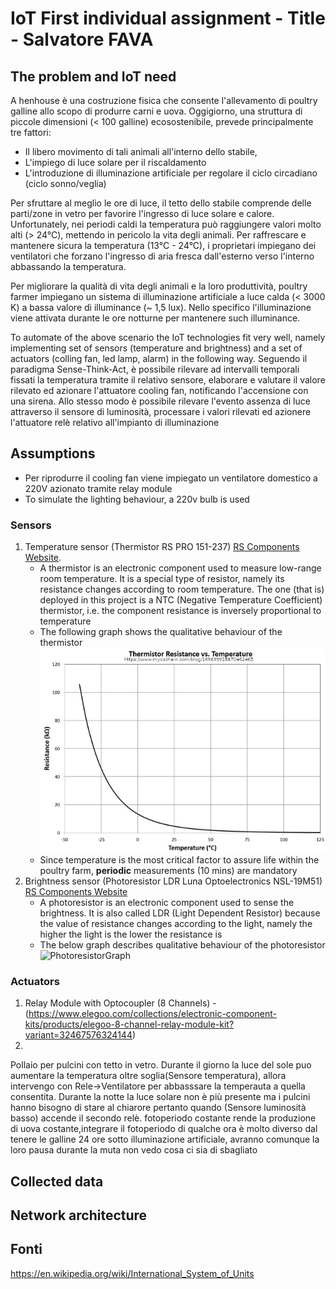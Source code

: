 # IoT First individual assignment - Title - Salvatore FAVA

## The problem and IoT need
A henhouse è una costruzione fisica che consente l'allevamento di poultry galline allo scopo di produrre carni e uova. Oggigiorno, una struttura di piccole dimensioni (< 100 galline) ecosostenibile, prevede principalmente tre fattori:
- Il libero movimento di tali animali all'interno dello stabile, 
- L'impiego di luce solare per il riscaldamento
- L'introduzione di illuminazione artificiale per regolare il ciclo circadiano (ciclo sonno/veglia)

Per sfruttare al meglio le ore di luce, il tetto dello stabile comprende delle parti/zone in vetro per favorire l'ingresso di luce solare e calore. Unfortunately, nei periodi caldi la temperatura può raggiungere valori molto alti (> 24°C), mettendo in pericolo la vita degli animali. Per raffrescare e mantenere sicura la temperatura (13°C - 24°C), i proprietari impiegano dei ventilatori che forzano l'ingresso di aria fresca dall'esterno verso l'interno abbassando la temperatura. 

Per migliorare la qualità di vita degli animali e la loro produttività, poultry farmer impiegano un sistema di illuminazione artificiale a luce calda (< 3000 K) a bassa valore di illuminance (~ 1,5 lux). Nello specifico l'illuminazione viene attivata durante le ore notturne per mantenere such illuminance. 

To automate of the above scenario the IoT technologies fit very well, namely implementing set of sensors (temperature and brightness) and a set of actuators (colling fan, led lamp, alarm) in the following way. Seguendo il paradigma Sense-Think-Act, è possibile rilevare ad intervalli temporali fissati la temperatura tramite il relativo sensore, elaborare e valutare il valore rilevato ed azionare l'attuatore cooling fan, notificando l'accensione con una sirena. Allo stesso modo è possibile rilevare l'evento assenza di luce attraverso il sensore di luminosità, processare i valori rilevati ed azionere l'attuatore relè relativo all'impianto di illuminazione

## Assumptions
- Per riprodurre il cooling fan viene impiegato un ventilatore domestico a 220V azionato tramite relay module
- To simulate the lighting behaviour, a 220v bulb is used


### Sensors
1. Temperature sensor (Thermistor RS PRO 151-237) [RS Components Website](https://it.rs-online.com/web/p/termistori/0151237/).
    - A thermistor is an electronic component used to measure low-range room temperature. It is a special type of resistor, namely its resistance changes according to room temperature. The one (that is) deployed in this project is a NTC (Negative Temperature Coefficient) thermistor, i.e. the component resistance is inversely proportional to temperature
    - The following graph shows the qualitative behaviour of the thermistor ![ThermistorGraph](Picture/ThermistorGraph.jpg "ThermistorGraph")
    - Since temperature is the most critical factor to assure life within the poultry farm, **periodic** measurements (10 mins) are mandatory   
2. Brightness sensor (Photoresistor LDR Luna Optoelectronics NSL-19M51) [RS Components Website](https://it.rs-online.com/web/p/ldr-fotoresistenze/9146710/)
    - A photoresistor is an electronic component used to sense the brightness. It is also called LDR (Light Dependent Resistor) because the value of resistance changes according to the light, namely the higher the light is the lower the resistance is
    - The below graph describes qualitative behaviour of the photoresistor  ![PhotoresistorGraph](Picture/PhotoresistorGraph.jpg "PhotoresistorGraph")


### Actuators
1. Relay Module with Optocoupler (8 Channels) - (https://www.elegoo.com/collections/electronic-component-kits/products/elegoo-8-channel-relay-module-kit?variant=32467576324144)
2. 

Pollaio per pulcini con tetto in vetro. Durante il giorno la luce del sole puo aumentare la temperatura oltre soglia(Sensore temperatura), allora intervengo con Rele->Ventilatore per abbasssare la temperauta a quella consentita. Durante la notte la luce solare non è più presente ma i pulcini hanno bisogno di stare al chiarore pertanto quando (Sensore luminosità basso) accende il secondo relè. 
fotoperiodo costante rende la produzione di uova costante,integrare il fotoperiodo di qualche ora è molto diverso dal tenere le galline 24 ore sotto illuminazione artificiale, avranno comunque la loro pausa durante la muta non vedo cosa ci sia di sbagliato
## Collected data

## Network architecture

## Fonti
https://en.wikipedia.org/wiki/International_System_of_Units
